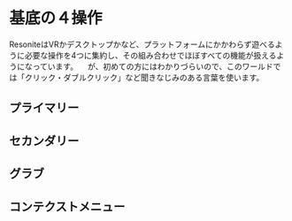 # 基底の４操作
ResoniteはVRかデスクトップかなど、プラットフォームにかかわらず遊べるように必要な操作を4つに集約し、その組み合わせでほぼすべての機能が扱えるようになっています。
　が、初めての方にはわかりづらいので、このワールドでは「クリック・ダブルクリック」など聞きなじみのある言葉を使います。

## プライマリー　
## セカンダリー
## グラブ
## コンテクストメニュー
